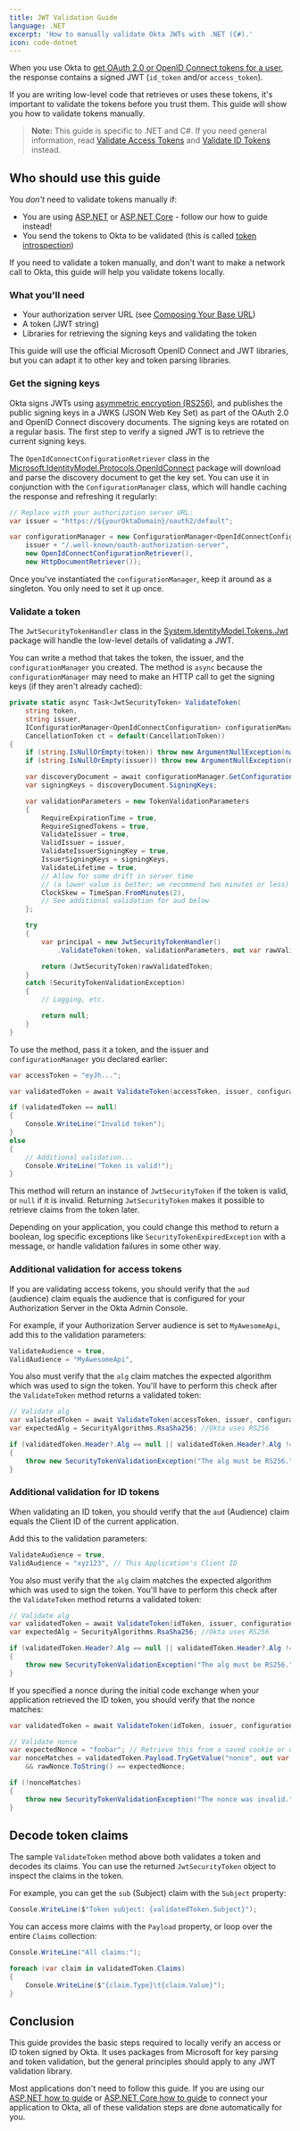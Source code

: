 ```yaml
---
title: JWT Validation Guide
language: .NET
excerpt: 'How to manually validate Okta JWTs with .NET (C#).'
icon: code-dotnet
---
```


When you use Okta to [get OAuth 2.0 or OpenID Connect tokens for a user](/docs/concepts/oauth-openid/#recommended-flow-by-application-type), the response contains a signed JWT (`id_token` and/or `access_token`).

If you are writing low-level code that retrieves or uses these tokens, it's important to validate the tokens before you trust them. This guide will show you how to validate tokens manually.

> **Note:** This guide is specific to .NET and C#.  If you need general information, read [Validate Access Tokens](/docs/guides/validate-access-tokens/) and [Validate ID Tokens](/docs/guides/validate-id-tokens/) instead.

## Who should use this guide

You _don't_ need to validate tokens manually if:

* You are using <a href='/docs/guides/sign-into-web-app/aspnet/before-you-begin/' data-proofer-ignore>ASP.NET</a> or <a href='/docs/guides/sign-into-web-app/aspnetcore3/before-you-begin/' data-proofer-ignore>ASP.NET Core</a> - follow our how to guide instead!
* You send the tokens to Okta to be validated (this is called [token introspection](/docs/reference/api/oidc/#introspect))

If you need to validate a token manually, and don't want to make a network call to Okta, this guide will help you validate tokens locally.

### What you'll need

* Your authorization server URL (see [Composing Your Base URL](/docs/reference/api/oidc/#composing-your-base-url))
* A token (JWT string)
* Libraries for retrieving the signing keys and validating the token

This guide will use the official Microsoft OpenID Connect and JWT libraries, but you can adapt it to other key and token parsing libraries.

### Get the signing keys

Okta signs JWTs using [asymmetric encryption (RS256)](https://stackoverflow.com/a/39239395/3191599), and publishes the public signing keys in a JWKS (JSON Web Key Set) as part of the OAuth 2.0 and OpenID Connect discovery documents. The signing keys are rotated on a regular basis. The first step to verify a signed JWT is to retrieve the current signing keys.

The `OpenIdConnectConfigurationRetriever` class in the [Microsoft.IdentityModel.Protocols.OpenIdConnect](https://www.nuget.org/packages/Microsoft.IdentityModel.Protocols.OpenIdConnect/) package will download and parse the discovery document to get the key set. You can use it in conjunction with the `ConfigurationManager` class, which will handle caching the response and refreshing it regularly:

```csharp
// Replace with your authorization server URL:
var issuer = "https://${yourOktaDomain}/oauth2/default";

var configurationManager = new ConfigurationManager<OpenIdConnectConfiguration>(
    issuer + "/.well-known/oauth-authorization-server",
    new OpenIdConnectConfigurationRetriever(),
    new HttpDocumentRetriever());
```

Once you've instantiated the `configurationManager`, keep it around as a singleton. You only need to set it up once.

### Validate a token

The `JwtSecurityTokenHandler` class in the [System.IdentityModel.Tokens.Jwt](https://www.nuget.org/packages/System.IdentityModel.Tokens.Jwt) package will handle the low-level details of validating a JWT.

You can write a method that takes the token, the issuer, and the `configurationManager` you created. The method is `async` because the `configurationManager` may need to make an HTTP call to get the signing keys (if they aren't already cached):

```csharp
private static async Task<JwtSecurityToken> ValidateToken(
    string token,
    string issuer,
    IConfigurationManager<OpenIdConnectConfiguration> configurationManager,
    CancellationToken ct = default(CancellationToken))
{
    if (string.IsNullOrEmpty(token)) throw new ArgumentNullException(nameof(token));
    if (string.IsNullOrEmpty(issuer)) throw new ArgumentNullException(nameof(issuer));

    var discoveryDocument = await configurationManager.GetConfigurationAsync(ct);
    var signingKeys = discoveryDocument.SigningKeys;

    var validationParameters = new TokenValidationParameters
    {
        RequireExpirationTime = true,
        RequireSignedTokens = true,
        ValidateIssuer = true,
        ValidIssuer = issuer,
        ValidateIssuerSigningKey = true,
        IssuerSigningKeys = signingKeys,
        ValidateLifetime = true,
        // Allow for some drift in server time
        // (a lower value is better; we recommend two minutes or less)
        ClockSkew = TimeSpan.FromMinutes(2),
        // See additional validation for aud below
    };

    try
    {
        var principal = new JwtSecurityTokenHandler()
            .ValidateToken(token, validationParameters, out var rawValidatedToken);

        return (JwtSecurityToken)rawValidatedToken;
    }
    catch (SecurityTokenValidationException)
    {
        // Logging, etc.

        return null;
    }
}
```

To use the method, pass it a token, and the issuer and `configurationManager` you declared earlier:

```csharp
var accessToken = "eyJh...";

var validatedToken = await ValidateToken(accessToken, issuer, configurationManager);

if (validatedToken == null)
{
    Console.WriteLine("Invalid token");
}
else
{
    // Additional validation...
    Console.WriteLine("Token is valid!");
}
```

This method will return an instance of `JwtSecurityToken` if the token is valid, or `null` if it is invalid. Returning `JwtSecurityToken` makes it possible to retrieve claims from the token later.

Depending on your application, you could change this method to return a boolean, log specific exceptions like `SecurityTokenExpiredException` with a message, or handle validation failures in some other way.

### Additional validation for access tokens

If you are validating access tokens, you should verify that the `aud` (audience) claim equals the audience that is configured for your Authorization Server in the Okta Admin Console.

For example, if your Authorization Server audience is set to `MyAwesomeApi`, add this to the validation parameters:

```csharp
ValidateAudience = true,
ValidAudience = "MyAwesomeApi",
```

You also must verify that the `alg` claim matches the expected algorithm which was used to sign the token. You'll have to perform this check after the `ValidateToken` method returns a validated token:

```csharp
// Validate alg
var validatedToken = await ValidateToken(accessToken, issuer, configurationManager);
var expectedAlg = SecurityAlgorithms.RsaSha256; //Okta uses RS256

if (validatedToken.Header?.Alg == null || validatedToken.Header?.Alg != expectedAlg)
{
    throw new SecurityTokenValidationException("The alg must be RS256.");
}
```

### Additional validation for ID tokens

When validating an ID token, you should verify that the `aud` (Audience) claim equals the Client ID of the current application.

Add this to the validation parameters:

```csharp
ValidateAudience = true,
ValidAudience = "xyz123", // This Application's Client ID
```

You also must verify that the `alg` claim matches the expected algorithm which was used to sign the token. You'll have to perform this check after the `ValidateToken` method returns a validated token:

```csharp
// Validate alg
var validatedToken = await ValidateToken(idToken, issuer, configurationManager);
var expectedAlg = SecurityAlgorithms.RsaSha256; //Okta uses RS256

if (validatedToken.Header?.Alg == null || validatedToken.Header?.Alg != expectedAlg)
{
    throw new SecurityTokenValidationException("The alg must be RS256.");
}
```

If you specified a nonce during the initial code exchange when your application retrieved the ID token, you should verify that the nonce matches:

```csharp
var validatedToken = await ValidateToken(idToken, issuer, configurationManager);

// Validate nonce
var expectedNonce = "foobar"; // Retrieve this from a saved cookie or other mechanism
var nonceMatches = validatedToken.Payload.TryGetValue("nonce", out var rawNonce)
    && rawNonce.ToString() == expectedNonce;

if (!nonceMatches)
{
    throw new SecurityTokenValidationException("The nonce was invalid.");
}
```

## Decode token claims

The sample `ValidateToken` method above both validates a token and decodes its claims. You can use the returned `JwtSecurityToken` object to inspect the claims in the token.

For example, you can get the `sub` (Subject) claim with the `Subject` property:

```csharp
Console.WriteLine($"Token subject: {validatedToken.Subject}");
```

You can access more claims with the `Payload` property, or loop over the entire `Claims` collection:

```csharp
Console.WriteLine("All claims:");

foreach (var claim in validatedToken.Claims)
{
    Console.WriteLine($"{claim.Type}\t{claim.Value}");
}
```

## Conclusion

This guide provides the basic steps required to locally verify an access or ID token signed by Okta. It uses packages from Microsoft for key parsing and token validation, but the general principles should apply to any JWT validation library.

Most applications don't need to follow this guide. If you are using our <a href='/docs/guides/sign-into-web-app/aspnet/main/' data-proofer-ignore>ASP.NET how to guide</a> or <a href='/docs/guides/sign-into-web-app/aspnetcore3/main/' data-proofer-ignore>ASP.NET Core how to guide</a> to connect your application to Okta, all of these validation steps are done automatically for you.
